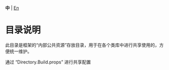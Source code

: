 **中** | [En](https://github.com/Net-18K/Fast.NET/tree/master/backend/Fast.NET/Core/Fast.NET.Core/InternalResources)

# 目录说明

此目录是框架的“内部公共资源”存放目录，用于在各个类库中进行共享使用的，方便统一维护。

通过 “Directory.Build.props” 进行共享配置